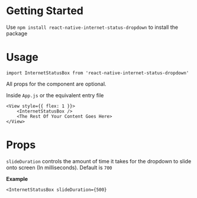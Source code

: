 # Getting Started
Use `npm install react-native-internet-status-dropdown` to install the package

# Usage
`import InternetStatusBox from 'react-native-internet-status-dropdown'`

All props for the component are optional.

Inside `App.js` or the equivalent entry file

```
<View style={{ flex: 1 }}>
    <InternetStatusBox />
    <The Rest Of Your Content Goes Here>
</View>
```

# Props
`slideDuration` controls the amount of time it takes for the dropdown to slide onto screen (In milliseconds). Default is `700`

**Example**

`<InternetStatusBox slideDuration={500}`